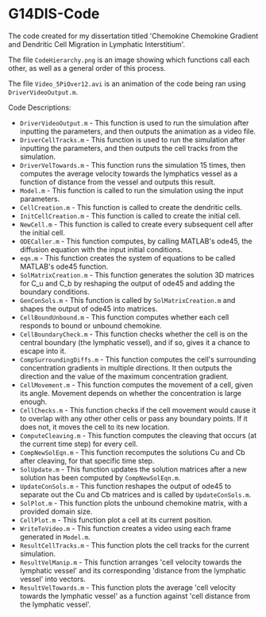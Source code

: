 # G14DIS-Code
The code created for my dissertation titled 'Chemokine Chemokine Gradient and Dendritic Cell Migration in Lymphatic Interstitium'. 

The file `CodeHierarchy.png` is an image showing which functions call each other, as well as a general order of this process. 

The file `Video_5PiOver12.avi` is an animation of the code being ran using `DriverVideoOutput.m`.

Code Descriptions:

- `DriverVideoOutput.m` - This function is used to run the simulation after inputting the parameters, and then outputs the animation as a video file.
- `DriverCellTracks.m` - This function is used to run the simulation after inputting the parameters, and then outputs the cell tracks from the simulation.
- `DriverVelTowards.m` - This function runs the simulation 15 times, then computes the average velocity towards the lymphatics vessel as a function of distance from the vessel and outputs this result.
- `Model.m` - This function is called to run the simulation using the input parameters.
- `CellCreation.m` - This function is called to create the dendritic cells.
- `InitCellCreation.m` - This function is called to create the initial cell.
- `NewCell.m` - This function is called to create every subsequent cell after the initial cell.
- `ODECaller.m` - This function computes, by calling MATLAB's ode45, the diffusion equation with the input initial conditions.
- `eqn.m` - This function creates the system of equations to be called MATLAB's ode45 function.
- `SolMatrixCreation.m` - This function generates the solution 3D matrices for C_u and C_b by reshaping the output of ode45 and adding the boundary conditions.
- `GenConSols.m` - This function is called by `SolMatrixCreation.m` and shapes the output of ode45 into matrices.
- `CellBoundUnbound.m` - This function computes whether each cell responds to bound or unbound chemokine.
- `CellBoundaryCheck.m` - This function checks whether the cell is on the central boundary (the lymphatic vessel), and if so, gives it a chance to escape into it.
- `CompSurroundingDiffs.m` - This function computes the cell's surrounding concentration gradients in multiple directions. It then outputs the direction and the value of the maximum concentration gradient.
- `CellMovement.m` - This function computes the movement of a cell, given its angle. Movement depends on whether the concentration is large enough.
- `CellChecks.m` - This function checks if the cell movement would cause it to overlap with any other other cells or pass any boundary points. If it does not, it moves the cell to its new location.
- `ComputeCleaving.m` - This function computes the cleaving that occurs (at the current time step) for every cell.
- `CompNewSolEqn.m` - This function recomputes the solutions Cu and Cb after cleaving, for that specific time step.
- `SolUpdate.m` - This function updates the solution matrices after a new solution has been computed by `CompNewSolEqn.m`.
- `UpdateConSols.m` - This function reshapes the output of ode45 to separate out the Cu and Cb matrices and is called by `UpdateConSols.m`.
- `SolPlot.m` - This function plots the unbound chemokine matrix, with a provided domain size.
- `CellPlot.m` - This function plot a cell at its current position.
- `WriteToVideo.m` - This function creates a video using each frame generated in `Model.m`.
- `ResultCellTracks.m` - This function plots the cell tracks for the current simulation.
- `ResultVelManip.m` - This function arranges 'cell velocity towards the lymphatic vessel' and its corresponding 'distance from the lymphatic vessel' into vectors.
- `ResultVelTowards.m` - This function plots the average 'cell velocity towards the lymphatic vessel' as a function against 'cell distance from the lymphatic vessel'.
